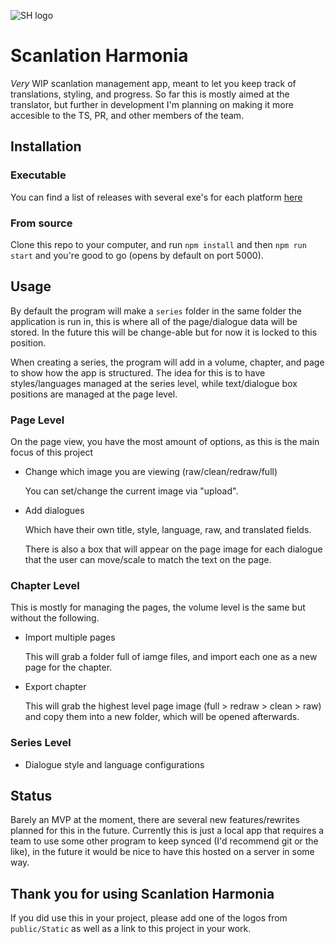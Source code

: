![SH logo](https://raw.githubusercontent.com/Linkcube/Scanlation-Harmonia/master/public/Static/logo_alpha2_circle_sm.png "Logo")

# Scanlation Harmonia

*Very* WIP scanlation management app, meant to let you keep track of translations, styling, and progress. So far this is mostly aimed at the translator, but further in development I'm planning on making it more accesible to the TS, PR, and other members of the team.


## Installation

### Executable
You can find a list of releases with several exe's for each platform [here](https://github.com/Linkcube/Scanlation-Harmonia/releases)


### From source
Clone this repo to your computer, and run `npm install` and then `npm run start` and you're good to go (opens by default on port 5000). 

## Usage

By default the program will make a `series` folder in the same folder the application is run in, this is where all of the page/dialogue data will be stored. In the future this will be change-able but for now it is locked to this position.

When creating a series, the program will add in a volume, chapter, and page to show how the app is structured. The idea for this is to have styles/languages managed at the series level, while text/dialogue box positions are managed at the page level.

### Page Level

On the page view, you have the most amount of options, as this is the main focus of this project

- Change which image you are viewing (raw/clean/redraw/full)

   You can set/change the current image via "upload".
- Add dialogues

   Which have their own title, style, language, raw, and translated fields.

   There is also a box that will appear on the page image for each dialogue that the user can move/scale to match the text on the page.

### Chapter Level

This is mostly for managing the pages, the volume level is the same but without the following.

- Import multiple pages

   This will grab a folder full of iamge files, and import each one as a new page for the chapter.
- Export chapter

   This will grab the highest level page image (full > redraw > clean > raw) and copy them into a new folder, which will be opened afterwards.

### Series Level
- Dialogue style and language configurations

## Status

Barely an MVP at the moment, there are several new features/rewrites planned for this in the future. Currently this is just a local app that requires a team to use some other program to keep synced (I'd recommend git or the like), in the future it would be nice to have this hosted on a server in some way.

## Thank you for using Scanlation Harmonia
If you did use this in your project, please add one of the logos from `public/Static` as well as a link to this project in your work.